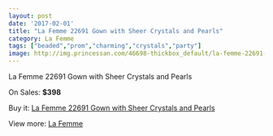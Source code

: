 ```yaml
---
layout: post
date: '2017-02-01'
title: "La Femme 22691 Gown with Sheer Crystals and Pearls"
category: La Femme
tags: ["beaded","prom","charming","crystals","party"]
image: http://img.princessan.com/46698-thickbox_default/la-femme-22691-gown-with-sheer-crystals-and-pearls.jpg
---
```

La Femme 22691 Gown with Sheer Crystals and Pearls

On Sales: **$398**
<a href="https://www.princessan.com/en/la-femme/21347-la-femme-22691-gown-with-sheer-crystals-and-pearls.html"><amp-img layout="responsive" width="600" height="600" src="//img.princessan.com/46698-thickbox_default/la-femme-22691-gown-with-sheer-crystals-and-pearls.jpg" alt="La Femme 22691 Gown with Sheer Crystals and Pearls 0" /></a>
<a href="https://www.princessan.com/en/la-femme/21347-la-femme-22691-gown-with-sheer-crystals-and-pearls.html"><amp-img layout="responsive" width="600" height="600" src="//img.princessan.com/46700-thickbox_default/la-femme-22691-gown-with-sheer-crystals-and-pearls.jpg" alt="La Femme 22691 Gown with Sheer Crystals and Pearls 1" /></a>
<a href="https://www.princessan.com/en/la-femme/21347-la-femme-22691-gown-with-sheer-crystals-and-pearls.html"><amp-img layout="responsive" width="600" height="600" src="//img.princessan.com/46699-thickbox_default/la-femme-22691-gown-with-sheer-crystals-and-pearls.jpg" alt="La Femme 22691 Gown with Sheer Crystals and Pearls 2" /></a>

Buy it: [La Femme 22691 Gown with Sheer Crystals and Pearls](https://www.princessan.com/en/la-femme/21347-la-femme-22691-gown-with-sheer-crystals-and-pearls.html "La Femme 22691 Gown with Sheer Crystals and Pearls")

View more: [La Femme](https://www.princessan.com/en/28-la-femme "La Femme")
